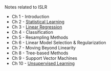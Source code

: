 Notes related to ISLR

* Ch 1 - Introduction
* Ch 2 - [Statistical Learning](ch02/)
* Ch 3 - [Linear Regression](ch03/)
* Ch 4 - Classification
* Ch 5 - Resampling Methods
* Ch 6 - Linear Model Selection & Regularization
* Ch 7 - Moving Beyond Linearity
* Ch 8 - Tree-based Methods
* Ch 9 - Support Vector Machines
* Ch 10 - [Unsupervised Learning](ch10/)
